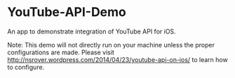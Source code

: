 YouTube-API-Demo
================

An app to demonstrate integration of YouTube API for iOS. 

Note: This demo will not directly run on your machine unless the proper configurations are made. 
Please visit http://nsrover.wordpress.com/2014/04/23/youtube-api-on-ios/ to learn how to configure.

